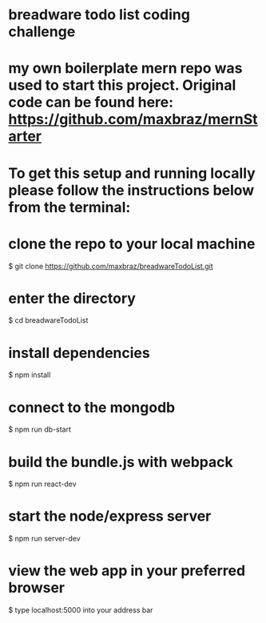 # breadware todo list coding challenge
# my own boilerplate mern repo was used to start this project.  Original code can be found here: https://github.com/maxbraz/mernStarter

# To get this setup and running locally please follow the instructions below from the terminal:

# clone the repo to your local machine
$ git clone https://github.com/maxbraz/breadwareTodoList.git

# enter the directory
$ cd breadwareTodoList

# install dependencies
$ npm install

# connect to the mongodb
$ npm run db-start

# build the bundle.js with webpack
$ npm run react-dev

# start the node/express server
$ npm run server-dev


# view the web app in your preferred browser
$ type localhost:5000 into your address bar